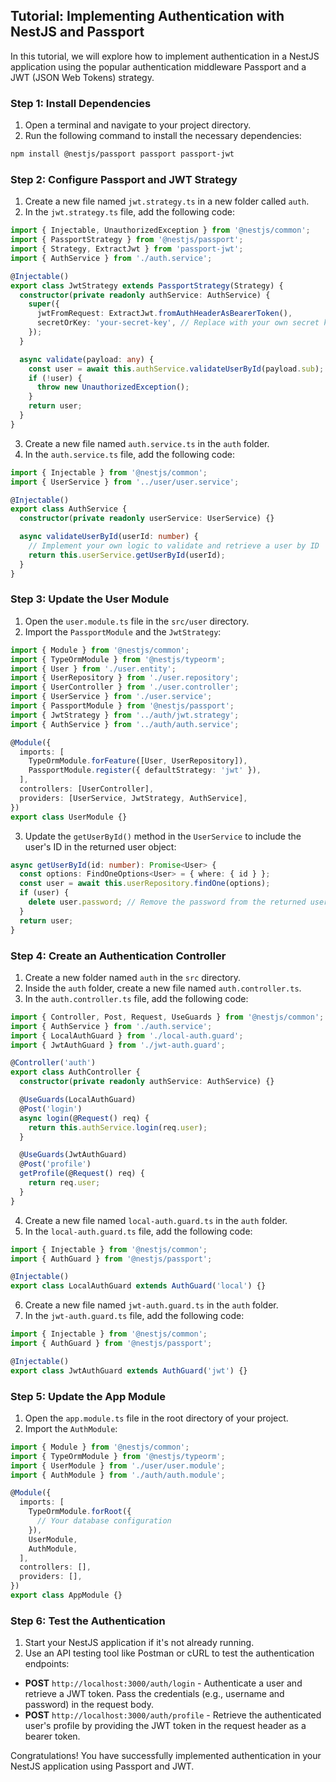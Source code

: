 ## Tutorial: Implementing Authentication with NestJS and Passport

In this tutorial, we will explore how to implement authentication in a NestJS application using the popular authentication middleware Passport and a JWT (JSON Web Tokens) strategy.

### Step 1: Install Dependencies

1. Open a terminal and navigate to your project directory.
2. Run the following command to install the necessary dependencies:

```bash
npm install @nestjs/passport passport passport-jwt
```

### Step 2: Configure Passport and JWT Strategy

1. Create a new file named `jwt.strategy.ts` in a new folder called `auth`.
2. In the `jwt.strategy.ts` file, add the following code:

```typescript
import { Injectable, UnauthorizedException } from '@nestjs/common';
import { PassportStrategy } from '@nestjs/passport';
import { Strategy, ExtractJwt } from 'passport-jwt';
import { AuthService } from './auth.service';

@Injectable()
export class JwtStrategy extends PassportStrategy(Strategy) {
  constructor(private readonly authService: AuthService) {
    super({
      jwtFromRequest: ExtractJwt.fromAuthHeaderAsBearerToken(),
      secretOrKey: 'your-secret-key', // Replace with your own secret key
    });
  }

  async validate(payload: any) {
    const user = await this.authService.validateUserById(payload.sub);
    if (!user) {
      throw new UnauthorizedException();
    }
    return user;
  }
}
```

3. Create a new file named `auth.service.ts` in the `auth` folder.
4. In the `auth.service.ts` file, add the following code:

```typescript
import { Injectable } from '@nestjs/common';
import { UserService } from '../user/user.service';

@Injectable()
export class AuthService {
  constructor(private readonly userService: UserService) {}

  async validateUserById(userId: number) {
    // Implement your own logic to validate and retrieve a user by ID
    return this.userService.getUserById(userId);
  }
}
```

### Step 3: Update the User Module

1. Open the `user.module.ts` file in the `src/user` directory.
2. Import the `PassportModule` and the `JwtStrategy`:

```typescript
import { Module } from '@nestjs/common';
import { TypeOrmModule } from '@nestjs/typeorm';
import { User } from './user.entity';
import { UserRepository } from './user.repository';
import { UserController } from './user.controller';
import { UserService } from './user.service';
import { PassportModule } from '@nestjs/passport';
import { JwtStrategy } from '../auth/jwt.strategy';
import { AuthService } from '../auth/auth.service';

@Module({
  imports: [
    TypeOrmModule.forFeature([User, UserRepository]),
    PassportModule.register({ defaultStrategy: 'jwt' }),
  ],
  controllers: [UserController],
  providers: [UserService, JwtStrategy, AuthService],
})
export class UserModule {}
```

3. Update the `getUserById()` method in the `UserService` to include the user's ID in the returned user object:

```typescript
async getUserById(id: number): Promise<User> {
  const options: FindOneOptions<User> = { where: { id } };
  const user = await this.userRepository.findOne(options);
  if (user) {
    delete user.password; // Remove the password from the returned user object
  }
  return user;
}
```

### Step 4: Create an Authentication Controller

1. Create a new folder named `auth` in the `src` directory.
2. Inside the `auth` folder, create a new file named `auth.controller.ts`.
3. In the `auth.controller.ts` file, add the following code:

```typescript
import { Controller, Post, Request, UseGuards } from '@nestjs/common';
import { AuthService } from './auth.service';
import { LocalAuthGuard } from './local-auth.guard';
import { JwtAuthGuard } from './jwt-auth.guard';

@Controller('auth')
export class AuthController {
  constructor(private readonly authService: AuthService) {}

  @UseGuards(LocalAuthGuard)
  @Post('login')
  async login(@Request() req) {
    return this.authService.login(req.user);
  }

  @UseGuards(JwtAuthGuard)
  @Post('profile')
  getProfile(@Request() req) {
    return req.user;
  }
}
```

4. Create a new file named `local-auth.guard.ts` in the `auth` folder.
5. In the `local-auth.guard.ts` file, add the following code:

```typescript
import { Injectable } from '@nestjs/common';
import { AuthGuard } from '@nestjs/passport';

@Injectable()
export class LocalAuthGuard extends AuthGuard('local') {}
```

6. Create a new file named `jwt-auth.guard.ts` in the `auth` folder.
7. In the `jwt-auth.guard.ts` file, add the following code:

```typescript
import { Injectable } from '@nestjs/common';
import { AuthGuard } from '@nestjs/passport';

@Injectable()
export class JwtAuthGuard extends AuthGuard('jwt') {}
```

### Step 5: Update the App Module

1. Open the `app.module.ts` file in the root directory of your project.
2. Import the `AuthModule`:

```typescript
import { Module } from '@nestjs/common';
import { TypeOrmModule } from '@nestjs/typeorm';
import { UserModule } from './user/user.module';
import { AuthModule } from './auth/auth.module';

@Module({
  imports: [
    TypeOrmModule.forRoot({
      // Your database configuration
    }),
    UserModule,
    AuthModule,
  ],
  controllers: [],
  providers: [],
})
export class AppModule {}
```

### Step 6: Test the Authentication

1. Start your NestJS application if it's not already running.
2. Use an API testing tool like Postman or cURL to test the authentication endpoints:

- **POST** `http://localhost:3000/auth/login` - Authenticate a user and retrieve a JWT token. Pass the credentials (e.g., username and password) in the request body.
- **POST** `http://localhost:3000/auth/profile` - Retrieve the authenticated user's profile by providing the JWT token in the request header as a bearer token.

Congratulations! You have successfully implemented authentication in your NestJS application using Passport and JWT.